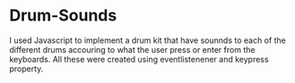# Drum-Sounds
I used Javascript to implement a drum kit that have sounnds to each of the different drums accouring to what the user press or enter from the keyboards.
All these were created using eventlistenener and keypress property.
